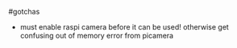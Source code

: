 #gotchas

* must enable raspi camera before it can be used!
otherwise get confusing out of memory error from picamera

